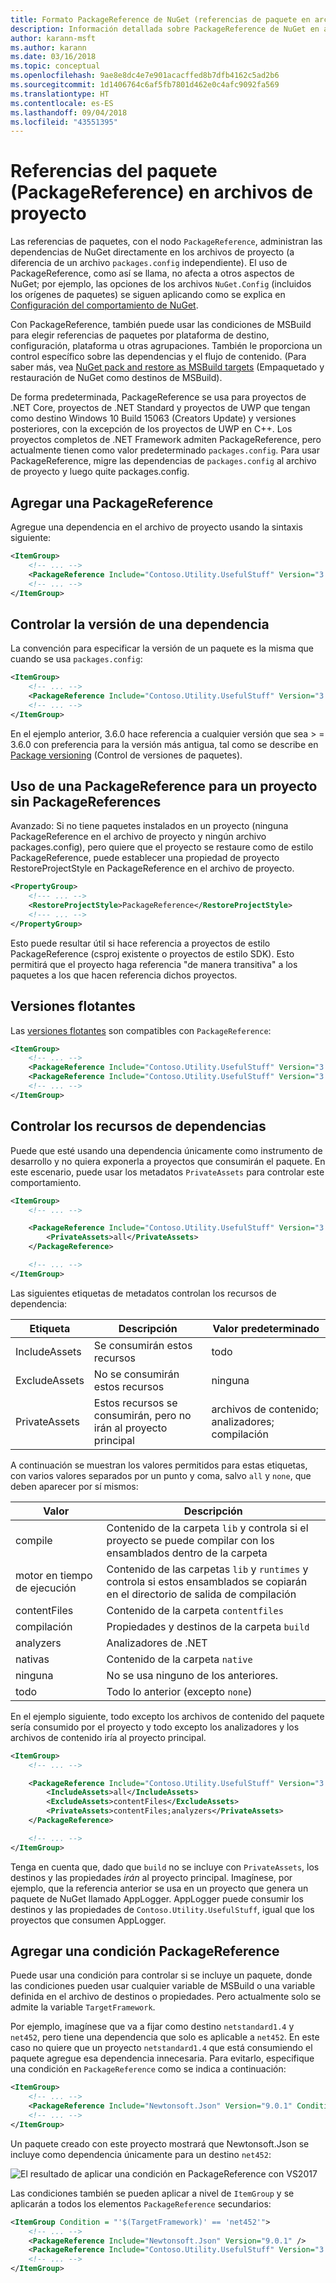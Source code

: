 ```yaml
---
title: Formato PackageReference de NuGet (referencias de paquete en archivos de proyecto)
description: Información detallada sobre PackageReference de NuGet en archivos de proyecto compatibles con NuGet 4.0 y versiones posteriores, VS2017 y .NET Core 2.0
author: karann-msft
ms.author: karann
ms.date: 03/16/2018
ms.topic: conceptual
ms.openlocfilehash: 9ae8e8dc4e7e901acacffed8b7dfb4162c5ad2b6
ms.sourcegitcommit: 1d1406764c6af5fb7801d462e0c4afc9092fa569
ms.translationtype: HT
ms.contentlocale: es-ES
ms.lasthandoff: 09/04/2018
ms.locfileid: "43551395"
---
```

# <a name="package-references-packagereference-in-project-files"></a>Referencias del paquete (PackageReference) en archivos de proyecto

Las referencias de paquetes, con el nodo `PackageReference`, administran las dependencias de NuGet directamente en los archivos de proyecto (a diferencia de un archivo `packages.config` independiente). El uso de PackageReference, como así se llama, no afecta a otros aspectos de NuGet; por ejemplo, las opciones de los archivos `NuGet.Config` (incluidos los orígenes de paquetes) se siguen aplicando como se explica en [Configuración del comportamiento de NuGet](configuring-nuget-behavior.md).

Con PackageReference, también puede usar las condiciones de MSBuild para elegir referencias de paquetes por plataforma de destino, configuración, plataforma u otras agrupaciones. También le proporciona un control específico sobre las dependencias y el flujo de contenido. (Para saber más, vea [NuGet pack and restore as MSBuild targets](../reference/msbuild-targets.md) (Empaquetado y restauración de NuGet como destinos de MSBuild).

De forma predeterminada, PackageReference se usa para proyectos de .NET Core, proyectos de .NET Standard y proyectos de UWP que tengan como destino Windows 10 Build 15063 (Creators Update) y versiones posteriores, con la excepción de los proyectos de UWP en C++. Los proyectos completos de .NET Framework admiten PackageReference, pero actualmente tienen como valor predeterminado `packages.config`. Para usar PackageReference, migre las dependencias de `packages.config` al archivo de proyecto y luego quite packages.config.

## <a name="adding-a-packagereference"></a>Agregar una PackageReference

Agregue una dependencia en el archivo de proyecto usando la sintaxis siguiente:

```xml
<ItemGroup>
    <!-- ... -->
    <PackageReference Include="Contoso.Utility.UsefulStuff" Version="3.6.0" />
    <!-- ... -->
</ItemGroup>
```

## <a name="controlling-dependency-version"></a>Controlar la versión de una dependencia

La convención para especificar la versión de un paquete es la misma que cuando se usa `packages.config`:

```xml
<ItemGroup>
    <!-- ... -->
    <PackageReference Include="Contoso.Utility.UsefulStuff" Version="3.6.0" />
    <!-- ... -->
</ItemGroup>
```

En el ejemplo anterior, 3.6.0 hace referencia a cualquier versión que sea > = 3.6.0 con preferencia para la versión más antigua, tal como se describe en [Package versioning](../reference/package-versioning.md#version-ranges-and-wildcards) (Control de versiones de paquetes).

## <a name="using-packagereference-for-a-project-with-no-packagereferences"></a>Uso de una PackageReference para un proyecto sin PackageReferences
Avanzado: Si no tiene paquetes instalados en un proyecto (ninguna PackageReference en el archivo de proyecto y ningún archivo packages.config), pero quiere que el proyecto se restaure como de estilo PackageReference, puede establecer una propiedad de proyecto RestoreProjectStyle en PackageReference en el archivo de proyecto.
```xml
<PropertyGroup>
    <!--- ... -->
    <RestoreProjectStyle>PackageReference</RestoreProjectStyle>
    <!--- ... -->
</PropertyGroup>    
```
Esto puede resultar útil si hace referencia a proyectos de estilo PackageReference (csproj existente o proyectos de estilo SDK). Esto permitirá que el proyecto haga referencia "de manera transitiva" a los paquetes a los que hacen referencia dichos proyectos.

## <a name="floating-versions"></a>Versiones flotantes

Las [versiones flotantes](../consume-packages/dependency-resolution.md#floating-versions) son compatibles con `PackageReference`:

```xml
<ItemGroup>
    <!-- ... -->
    <PackageReference Include="Contoso.Utility.UsefulStuff" Version="3.6.*" />
    <PackageReference Include="Contoso.Utility.UsefulStuff" Version="3.6.0-beta*" />
    <!-- ... -->
</ItemGroup>
```

## <a name="controlling-dependency-assets"></a>Controlar los recursos de dependencias

Puede que esté usando una dependencia únicamente como instrumento de desarrollo y no quiera exponerla a proyectos que consumirán el paquete. En este escenario, puede usar los metadatos `PrivateAssets` para controlar este comportamiento.

```xml
<ItemGroup>
    <!-- ... -->

    <PackageReference Include="Contoso.Utility.UsefulStuff" Version="3.6.0">
        <PrivateAssets>all</PrivateAssets>
    </PackageReference>

    <!-- ... -->
</ItemGroup>
```

Las siguientes etiquetas de metadatos controlan los recursos de dependencia:

| Etiqueta | Descripción | Valor predeterminado |
| --- | --- | --- |
| IncludeAssets | Se consumirán estos recursos | todo |
| ExcludeAssets | No se consumirán estos recursos | ninguna |
| PrivateAssets | Estos recursos se consumirán, pero no irán al proyecto principal | archivos de contenido; analizadores; compilación |

A continuación se muestran los valores permitidos para estas etiquetas, con varios valores separados por un punto y coma, salvo `all` y `none`, que deben aparecer por sí mismos:

| Valor | Descripción |
| --- | ---
| compile | Contenido de la carpeta `lib` y controla si el proyecto se puede compilar con los ensamblados dentro de la carpeta |
| motor en tiempo de ejecución | Contenido de las carpetas `lib` y `runtimes` y controla si estos ensamblados se copiarán en el directorio de salida de compilación |
| contentFiles | Contenido de la carpeta `contentfiles` |
| compilación | Propiedades y destinos de la carpeta `build` |
| analyzers | Analizadores de .NET |
| nativas | Contenido de la carpeta `native` |
| ninguna | No se usa ninguno de los anteriores. |
| todo | Todo lo anterior (excepto `none`) |

En el ejemplo siguiente, todo excepto los archivos de contenido del paquete sería consumido por el proyecto y todo excepto los analizadores y los archivos de contenido iría al proyecto principal.

```xml
<ItemGroup>
    <!-- ... -->

    <PackageReference Include="Contoso.Utility.UsefulStuff" Version="3.6.0">
        <IncludeAssets>all</IncludeAssets>
        <ExcludeAssets>contentFiles</ExcludeAssets>
        <PrivateAssets>contentFiles;analyzers</PrivateAssets>
    </PackageReference>

    <!-- ... -->
</ItemGroup>
```

Tenga en cuenta que, dado que `build` no se incluye con `PrivateAssets`, los destinos y las propiedades *irán* al proyecto principal. Imagínese, por ejemplo, que la referencia anterior se usa en un proyecto que genera un paquete de NuGet llamado AppLogger. AppLogger puede consumir los destinos y las propiedades de `Contoso.Utility.UsefulStuff`, igual que los proyectos que consumen AppLogger.

## <a name="adding-a-packagereference-condition"></a>Agregar una condición PackageReference

Puede usar una condición para controlar si se incluye un paquete, donde las condiciones pueden usar cualquier variable de MSBuild o una variable definida en el archivo de destinos o propiedades. Pero actualmente solo se admite la variable `TargetFramework`.

Por ejemplo, imagínese que va a fijar como destino `netstandard1.4` y `net452`, pero tiene una dependencia que solo es aplicable a `net452`. En este caso no quiere que un proyecto `netstandard1.4` que está consumiendo el paquete agregue esa dependencia innecesaria. Para evitarlo, especifique una condición en `PackageReference` como se indica a continuación:

```xml
<ItemGroup>
    <!-- ... -->
    <PackageReference Include="Newtonsoft.Json" Version="9.0.1" Condition="'$(TargetFramework)' == 'net452'" />
    <!-- ... -->
</ItemGroup>
```

Un paquete creado con este proyecto mostrará que Newtonsoft.Json se incluye como dependencia únicamente para un destino `net452`:

![El resultado de aplicar una condición en PackageReference con VS2017](media/PackageReference-Condition.png)

Las condiciones también se pueden aplicar a nivel de `ItemGroup` y se aplicarán a todos los elementos `PackageReference` secundarios:

```xml
<ItemGroup Condition = "'$(TargetFramework)' == 'net452'">
    <!-- ... -->
    <PackageReference Include="Newtonsoft.Json" Version="9.0.1" />
    <PackageReference Include="Contoso.Utility.UsefulStuff" Version="3.6.0" />
    <!-- ... -->
</ItemGroup>
```
